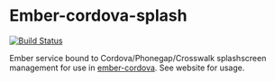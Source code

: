 # Ember-cordova-splash

[![Build Status](https://travis-ci.org/isleofcode/ember-cordova-splash.svg?branch=master)](https://travis-ci.org/isleofcode/ember-cordova-splash)

Ember service bound to Cordova/Phonegap/Crosswalk splashscreen
management for use in [ember-cordova](http://embercordova.com). See
website for usage.
